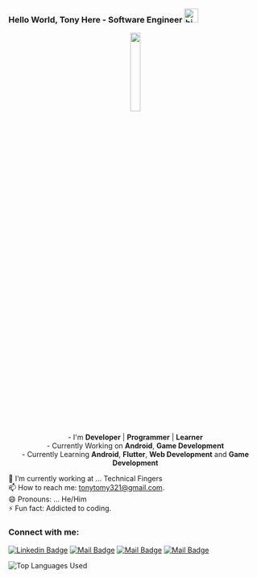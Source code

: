 ### Hello World, Tony Here - Software Engineer <img src="https://user-images.githubusercontent.com/1303154/88677602-1635ba80-d120-11ea-84d8-d263ba5fc3c0.gif" width="28px" alt="hi">


<p align="center">
<img width="20%" src="https://cdni.iconscout.com/illustration/premium/thumb/coder-3462295-2895977.png"/>
</p>


<p align="center">
- I'm  <b>Developer</b> | <b>Programmer</b> | <b>Learner</b><br/>
- Currently Working on <b>Android</b>, <b>Game Development</b><br/>
- Currently Learning <b>Android</b>, <b>Flutter</b>, <b>Web Development</b> and <b>Game Development</b><br/>
</p>


🔭 I’m currently working at ... Technical Fingers<br/>
📫 How to reach me: tonytomy321@gmail.com.<br/>
😄 Pronouns: ...  He/Him<br/>
⚡ Fun fact: Addicted to coding.<br/>

### Connect with me:
[![Linkedin Badge](https://img.shields.io/badge/-Tony-0e76a8?style=flat&labelColor=0e76a8&logo=linkedin&logoColor=white)](https://www.linkedin.com/in/tony-tomy) [![Mail Badge](https://img.shields.io/badge/-Tech_Wonders-e74c3c?style=flat&labelColor=e74c3c&logo=youtube&logoColor=white)](https://www.youtube.com/c/techwonders) [![Mail Badge](https://img.shields.io/badge/-@coder_tony_tomy-e84393?style=flat&labelColor=e84393&logo=instagram&logoColor=white)](https://www.instagram.com/coder_tony_tomy/) [![Mail Badge](https://img.shields.io/badge/-TonyTomy-c0392b?style=flat&labelColor=c0392b&logo=gmail&logoColor=white)](mailto:tonytomy321@gmail.com)
<br/>



![Top Languages Used](https://github-readme-stats.vercel.app/api/top-langs/?username=TonyvTomy&langs_count=10&theme=tokyonight&layout=compact)
